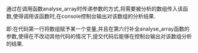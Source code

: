 通过在调用函数analyse_array时传递参数的方式,将需要被分析的数组传入该函数,使得调用该函数时,在console控制台输出对该数组的分析结果.

即:在代码第一行将数组赋予某一个变量,并且在第六行补全analyse_array函数的参数,使得在不改动其他代码的情况下,提交代码后能够在控制台输出对该数组分析的结果.
